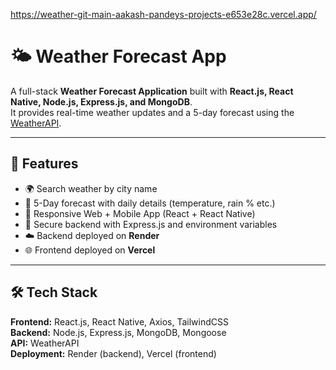 https://weather-git-main-aakash-pandeys-projects-e653e28c.vercel.app/
# 🌤 Weather Forecast App

A full-stack **Weather Forecast Application** built with **React.js, React Native, Node.js, Express.js, and MongoDB**.  
It provides real-time weather updates and a 5-day forecast using the [WeatherAPI](https://www.weatherapi.com/).  

---

## 🚀 Features
- 🌍 Search weather by city name  
- 📅 5-Day forecast with daily details (temperature, rain % etc.)  
- 📱 Responsive Web + Mobile App (React + React Native)  
- 🔐 Secure backend with Express.js and environment variables  
- ☁️ Backend deployed on **Render**  
- 🌐 Frontend deployed on **Vercel**  

---

## 🛠 Tech Stack
**Frontend:** React.js, React Native, Axios, TailwindCSS  
**Backend:** Node.js, Express.js, MongoDB, Mongoose  
**API:** WeatherAPI  
**Deployment:** Render (backend), Vercel (frontend)  
